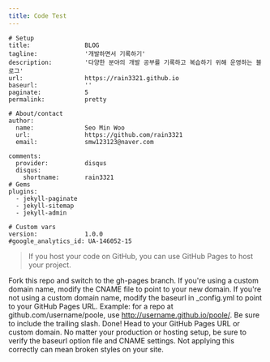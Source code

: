 ```yaml
---
title: Code Test
---
```


```
# Setup
title:               BLOG
tagline:             '개발하면서 기록하기'
description:         '다양한 분야의 개발 공부를 기록하고 복습하기 위해 운영하는 블로그'
url:                 https://rain3321.github.io
baseurl:             ''
paginate:            5
permalink:           pretty

# About/contact
author:
  name:              Seo Min Woo
  url:               https://github.com/rain3321
  email:             smw123123@naver.com

comments:
  provider:          disqus
  disqus:
    shortname:       rain3321
# Gems
plugins:
  - jekyll-paginate
  - jekyll-sitemap
  - jekyll-admin

# Custom vars
version:             1.0.0
#google_analytics_id: UA-146052-15

```

> If you host your code on GitHub, you can use GitHub Pages to host your project.

Fork this repo and switch to the gh-pages branch.
If you're using a custom domain name, modify the CNAME file to point to your new domain.
If you're not using a custom domain name, modify the baseurl in _config.yml to point to your GitHub Pages URL. Example: for a repo at github.com/username/poole, use http://username.github.io/poole/. Be sure to include the trailing slash.
Done! Head to your GitHub Pages URL or custom domain.
No matter your production or hosting setup, be sure to verify the baseurl option file and CNAME settings. Not applying this correctly can mean broken styles on your site.
